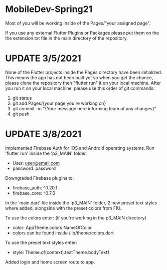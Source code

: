 # MobileDev-Spring21

Most of you will be working inside of the Pages/"your assigned page".

If you use any external Flutter Plugins or Packages please put them on the the extension.txt file in the main directory of the repository.

# **UPDATE 3/5/2021**

None of the Flutter projects inside the Pages directory have been initialized. This means the app has not been built yet so when you get the chance, please clone the repository then "flutter run" it on your local machine. After you run it on your local machine, please use this order of git commands:

1. git status
2. git add Pages/{your page you're working on}
3. git commit -m "{Your message here informing team of any changes}"
4. git push

# **UPDATE 3/8/2021**

Implemented Firebase Auth for IOS and Android operating systems. Run 'flutter run' inside the 'p3_MAIN' folder.
  - User: user@email.com
  - password: password

Downgraded Firebase plugins to:
  - firebase_auth: ^0.20.1
  - firebase_core: ^0.7.0
  
In the 'main.dart' file inside the 'p3_MAIN' folder, 2 new preset text styles where added, alongside with the preset colors from FIU.
  
To use the colors enter: (if you're working in the p3_MAIN directory)
  - color: AppTheme.colors.NameOfColor
  - colors can be found inside /lib/theme/colors.dart

To use the preset text styles enter:
  - style: Theme.of(context).textTheme.bodyText1

Added login and home screen route to app.

